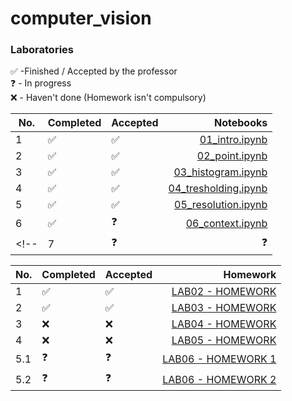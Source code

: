 # computer_vision

### Laboratories

✅ -Finished / Accepted by the professor <br>
❓ - In progress <br>
❌ - Haven't done (Homework isn't compulsory) <br>

| No. | Completed | Accepted |                                                                                Notebooks |
|-----|-----------|----------|-----------------------------------------------------------------------------------------:|
| 1   | ✅         |    ✅       | [01_intro.ipynb](https://github.com/YgLK/computer_vision/blob/main/lab01/01_intro.ipynb) |
| 2   | ✅         |    ✅       | [02_point.ipynb](https://github.com/YgLK/computer_vision/blob/main/lab02/02_point.ipynb) |
| 3   | ✅         |    ✅       | [03_histogram.ipynb](https://github.com/YgLK/computer_vision/blob/main/lab03/03_histogram.ipynb) |
| 4   | ✅        | ✅          | [04_tresholding.ipynb](https://github.com/YgLK/computer_vision/blob/main/lab04/04_thresholding.ipynb) |
| 5   |  ✅         |  ✅         | [05_resolution.ipynb](https://github.com/YgLK/computer_vision/blob/main/lab05/05_resolution.ipynb) |
| 6   |  ✅         |  ❓         | [06_context.ipynb](https://github.com/YgLK/computer_vision/blob/main/lab06/06_context.ipynb) |
<!-- | 7   |  ❓         |  ❓         | [07_resolution.ipynb](https://github.com/YgLK/computer_vision/blob/main/lab07/07.ipynb) | -->

| No. |  Completed   |  Accepted   |                                                                                               Homework |
|-----|-----|-----|-------------------------------------------------------------------------------------------------------:|
| 1   | ✅  |  ✅   | [LAB02 - HOMEWORK](https://github.com/YgLK/computer_vision/blob/main/lab02/homework/02_point_HW.ipynb) |
| 2   | ✅  | ✅    | [LAB03 - HOMEWORK](https://github.com/YgLK/computer_vision/blob/main/lab03/homework/03_histogram_hw.ipynb) |
| 3   | ❌  |  ❌   | [LAB04 - HOMEWORK](https://github.com/YgLK/computer_vision/blob/main/lab04/homework/04_tresholding_hw.ipynb) |
| 4   | ❌  |  ❌   | [LAB05 - HOMEWORK](https://github.com/YgLK/computer_vision/blob/main/lab05/homework/05_resolution_hw.ipynb) |
| 5.1   | ❓  |  ❓   | [LAB06 - HOMEWORK 1](https://github.com/YgLK/computer_vision/blob/main/lab06/homework/06_context_hw1.ipynb) |
| 5.2   | ❓  |  ❓   | [LAB06 - HOMEWORK 2](https://github.com/YgLK/computer_vision/blob/main/lab06/homework/06_context_hw2.ipynb) |
